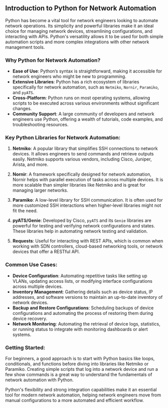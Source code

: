 ## Introduction to Python for Network Automation

Python has become a vital tool for network engineers looking to automate
network operations. Its simplicity and powerful libraries make it an ideal
choice for managing network devices, streamlining configurations, and
interacting with APIs. Python's versatility allows it to be used for both
simple automation scripts and more complex integrations with other network
management tools.

### Why Python for Network Automation?

- **Ease of Use**: Python’s syntax is straightforward, making it accessible for
  network engineers who might be new to programming.
- **Extensive Libraries**: Python has a rich ecosystem of libraries
  specifically for network automation, such as `Netmiko`, `Nornir`, `Paramiko`,
  and `pyATS`.
- **Cross-Platform**: Python runs on most operating systems, allowing scripts
  to be executed across various environments without significant changes.
- **Community Support**: A large community of developers and network engineers
  use Python, offering a wealth of tutorials, code examples, and
  troubleshooting resources.

### Key Python Libraries for Network Automation:

1. **Netmiko**: A popular library that simplifies SSH connections to network
   devices. It allows engineers to send commands and retrieve outputs easily.
   Netmiko supports various vendors, including Cisco, Juniper, Arista, and
   more.

2. **Nornir**: A framework specifically designed for network automation, Nornir
   helps with parallel execution of tasks across multiple devices. It is more
   scalable than simpler libraries like Netmiko and is great for managing
   larger networks.

3. **Paramiko**: A low-level library for SSH communication. It is often used
   for more customized SSH interactions when higher-level libraries might not
   fit the need.

4. **pyATS/Genie**: Developed by Cisco, `pyATS` and its `Genie` libraries are
   powerful for testing and verifying network configurations and states. These
   libraries help in automating network testing and validation.

5. **Requests**: Useful for interacting with REST APIs, which is common when
   working with SDN controllers, cloud-based networking tools, or network
   devices that offer a RESTful API.

### Common Use Cases:

- **Device Configuration**: Automating repetitive tasks like setting up VLANs,
  updating access lists, or modifying interface configurations across multiple
  devices.
- **Inventory Management**: Gathering details such as device status, IP
  addresses, and software versions to maintain an up-to-date inventory of
  network devices.
- **Backup and Restore Configurations**: Scheduling backups of device
  configurations and automating the process of restoring them during device
  recovery.
- **Network Monitoring**: Automating the retrieval of device logs, statistics,
  or running status to integrate with monitoring dashboards or alert systems.

### Getting Started:

For beginners, a good approach is to start with Python basics like loops,
conditionals, and functions before diving into libraries like Netmiko or
Paramiko. Creating simple scripts that log into a network device and run a few
show commands is a great way to understand the fundamentals of network
automation with Python.

Python's flexibility and strong integration capabilities make it an essential
tool for modern network automation, helping network engineers move from manual
configurations to a more automated and efficient workflow.